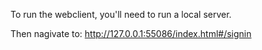 To run the webclient, you'll need to run a local server. 

Then nagivate to: http://127.0.0.1:55086/index.html#/signin